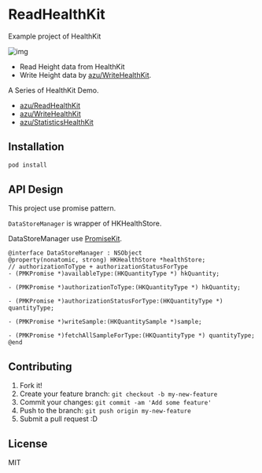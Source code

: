 # ReadHealthKit

Example project of HealthKit

![img](http://take.ms/1er4V)

* Read Height data from HealthKit
* Write Height data by [azu/WriteHealthKit](https://github.com/azu/WriteHealthKit "azu/WriteHealthKit").

A Series of HealthKit Demo.

* [azu/ReadHealthKit](https://github.com/azu/ReadHealthKit "azu/ReadHealthKit")
* [azu/WriteHealthKit](https://github.com/azu/WriteHealthKit "azu/WriteHealthKit")
* [azu/StatisticsHealthKit](https://github.com/azu/StatisticsHealthKit "azu/StatisticsHealthKit")


## Installation

```sh
pod install
```

## API Design

This project use promise pattern.

`DataStoreManager` is wrapper of HKHealthStore.

DataStoreManager use [PromiseKit](http://promisekit.org/ "PromiseKit").

```objec
@interface DataStoreManager : NSObject
@property(nonatomic, strong) HKHealthStore *healthStore;
// authorizationToType + authorizationStatusForType
- (PMKPromise *)availableType:(HKQuantityType *) hkQuantity;

- (PMKPromise *)authorizationToType:(HKQuantityType *) hkQuantity;

- (PMKPromise *)authorizationStatusForType:(HKQuantityType *) quantityType;

- (PMKPromise *)writeSample:(HKQuantitySample *)sample;

- (PMKPromise *)fetchAllSampleForType:(HKQuantityType *) quantityType;
@end
```

## Contributing

1. Fork it!
2. Create your feature branch: `git checkout -b my-new-feature`
3. Commit your changes: `git commit -am 'Add some feature'`
4. Push to the branch: `git push origin my-new-feature`
5. Submit a pull request :D

## License

MIT

